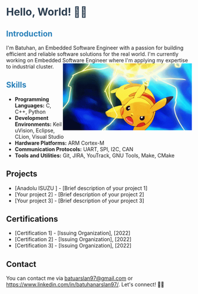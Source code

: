 

# <span style="color: #2C3E50;">Hello, World! 👋🏽</span>
## <span style="color: #2980B9;">Introduction</span>
I'm Batuhan, an Embedded Software Engineer with a passion for building efficient and reliable software solutions for the real world. I'm currently working on Embedded Software Engineer where I'm applying my expertise to industrial cluster.<img src = "https://github.com/arslanbatu97/arslanbatu97/blob/main/electro-ball-pikachu.gif" align = "right" width = "350" />

## <span style="color: #2980B9;">Skills</span>
- **Programming Languages:** C, C++, Python
- **Development Environments:** Keil uVision, Eclipse, CLion, Visual Studio
- **Hardware Platforms:** ARM Cortex-M
- **Communication Protocols:** UART, SPI, I2C, CAN
- **Tools and Utilities:** Git, JIRA, YouTrack, GNU Tools, Make, CMake

## Projects
- [Anadolu ISUZU ] - [Brief description of your project 1]
- [Your project 2] - [Brief description of your project 2]
- [Your project 3] - [Brief description of your project 3]


## Certifications
- [Certification 1] - [Issuing Organization], [2022]
- [Certification 2] - [Issuing Organization], [2022]
- [Certification 3] - [Issuing Organization], [2022]

## Contact
You can contact me via batuarslan97@gmail.com or https://www.linkedin.com/in/batuhanarslan97/. Let's connect! 👍🏽

